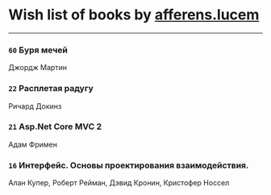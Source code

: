 # Wish list of books by [afferens.lucem](http://vk.com/id196071655)
---

### `60` Буря мечей
Джордж Мартин

### `22` Расплетая радугу
Ричард Докинз

### `21` Asp.Net Core MVC 2
Адам Фримен

### `16` Интерфейс. Основы проектирования взаимодействия.
Алан Купер, Роберт Рейман, Дэвид Кронин, Кристофер Носсел

